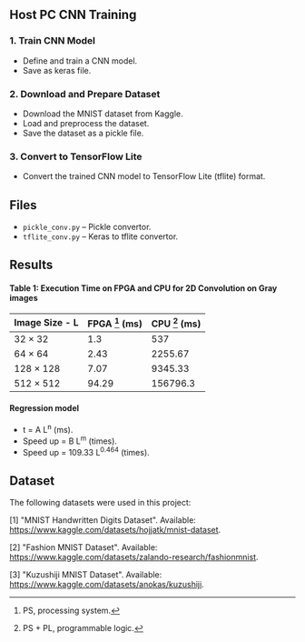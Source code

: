 ## Host PC CNN Training 
### 1. Train CNN Model
- Define and train a CNN model.
- Save as keras file.

### 2. Download and Prepare Dataset
- Download the MNIST dataset from Kaggle.
- Load and preprocess the dataset.
- Save the dataset as a pickle file.

### 3. Convert to TensorFlow Lite
- Convert the trained CNN model to TensorFlow Lite (tflite) format.

## Files
- `pickle_conv.py` – Pickle convertor.
- `tflite_conv.py` – Keras to tflite convertor.

## Results
#### Table 1: Execution Time on FPGA and CPU for 2D Convolution on Gray images

| Image Size - L | FPGA [^1] (ms) | CPU [^2] (ms)     |
|------------|-----------------|------------|
| 32 × 32    |1.3              |537         | 
| 64 × 64    |2.43             |2255.67     | 
| 128 × 128  |7.07             |9345.33     | 
| 512 × 512  |94.29            |156796.3    |

#### Regression model
- t = A L<sup>n</sup> (ms).
- Speed up = B L<sup>m</sup> (times).
- Speed up =  109.33 L<sup>0.464</sup> (times).
[^1]: PS, processing system.
[^2]: PS + PL, programmable logic.
## Dataset
The following datasets were used in this project:

[1] "MNIST Handwritten Digits Dataset". Available: https://www.kaggle.com/datasets/hojjatk/mnist-dataset.

[2] "Fashion MNIST Dataset". Available: https://www.kaggle.com/datasets/zalando-research/fashionmnist.

[3] "Kuzushiji MNIST Dataset". Available: https://www.kaggle.com/datasets/anokas/kuzushiji.
